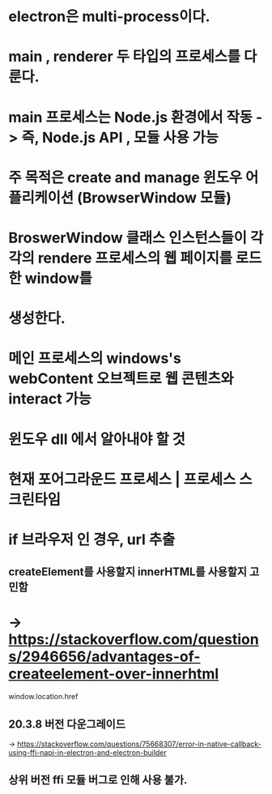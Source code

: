 # electron은 multi-process이다.
# main , renderer 두 타입의 프로세스를 다룬다.

# main 프로세스는 Node.js 환경에서 작동 -> 즉, Node.js API , 모듈 사용 가능
# 주 목적은 create and manage 윈도우 어플리케이션 (BrowserWindow 모듈)
# BroswerWindow 클래스 인스턴스들이 각각의 rendere 프로세스의 웹 페이지를 로드한 window를
# 생성한다.

# 메인 프로세스의 windows's webContent 오브젝트로 웹 콘텐츠와 interact 가능



# 윈도우  dll 에서 알아내야 할 것
# 현재 포어그라운드 프로세스 | 프로세스 스크린타임
# if 브라우저 인 경우, url 추출


## createElement를 사용할지 innerHTML를 사용할지 고민함
# -> https://stackoverflow.com/questions/2946656/advantages-of-createelement-over-innerhtml



window.location.href


## 20.3.8 버전 다운그레이드 ##
-> https://stackoverflow.com/questions/75668307/error-in-native-callback-using-ffi-napi-in-electron-and-electron-builder
## 상위 버전 ffi 모듈 버그로 인해 사용 불가. ##